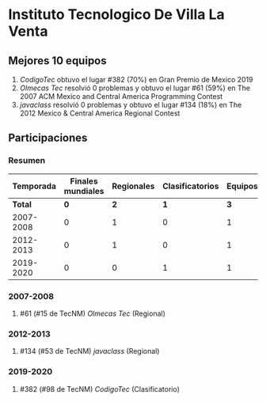 ---
---

# Instituto Tecnologico De Villa La Venta

## Mejores 10 equipos

1. _CodigoTec_ obtuvo el lugar #382 (70%) en Gran Premio de Mexico 2019
1. _Olmecas Tec_ resolvió 0 problemas y obtuvo el lugar #61 (59%) en The 2007 ACM Mexico and Central America Programming Contest
1. _javaclass_ resolvió 0 problemas y obtuvo el lugar #134 (18%) en The 2012 Mexico & Central America Regional Contest

## Participaciones

### Resumen

| Temporada | Finales mundiales | Regionales | Clasificatorios | Equipos |
| --- | --- | --- | --- | --- |
| **Total** | **0** | **2** | **1** | **3** |
| 2007-2008 | 0 | 1 | 0 | 1 |
| 2012-2013 | 0 | 1 | 0 | 1 |
| 2019-2020 | 0 | 0 | 1 | 1 |

### 2007-2008

1. #61 (#15 de TecNM) _Olmecas Tec_ (Regional)

### 2012-2013

1. #134 (#53 de TecNM) _javaclass_ (Regional)

### 2019-2020

1. #382 (#98 de TecNM) _CodigoTec_ (Clasificatorio)



